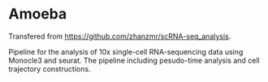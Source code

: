 # Amoeba
Transfered from https://github.com/zhanzmr/scRNA-seq_analysis. 

Pipeline for the analysis of 10x single-cell RNA-sequencing data using Monocle3 and seurat. The pipeline including pesudo-time analysis and cell trajectory constructions. 
